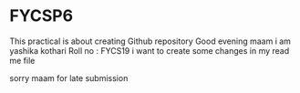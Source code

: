 # FYCSP6
This  practical is about creating Github repository
 Good evening maam
 i am yashika kothari
 Roll no : FYCS19 
 i want to create some changes in my read me file
 
sorry maam for late submission
